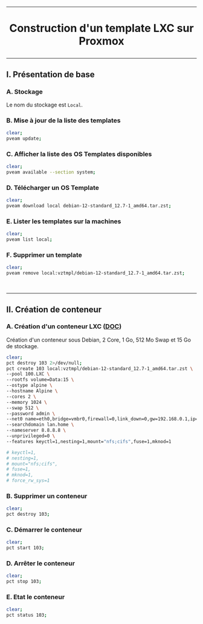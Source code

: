 ------------------------------------------------------------------------------------------------------
# <p align='center'> Construction d'un template LXC sur Proxmox </p>
------------------------------------------------------------------------------------------------------
## I. Présentation de base
### A. Stockage
Le nom du stockage est `Local`.

### B. Mise à jour de la liste des templates
```bash
clear;
pveam update;
```

### C. Afficher la liste des OS Templates disponibles
```bash
clear;
pveam available --section system;
```

### D. Télécharger un OS Template
```bash
clear;
pveam download local debian-12-standard_12.7-1_amd64.tar.zst;
```

### E. Lister les templates sur la machines
```bash
clear;
pveam list local;
```

### F. Supprimer un template
```bash
clear;
pveam remove local:vztmpl/debian-12-standard_12.7-1_amd64.tar.zst;
```

<br />

------------------------------------------------------------------------------------------------------
## II. Création de conteneur
### A. Création d'un conteneur LXC ([DOC](https://pve.proxmox.com/pve-docs/pct.1.html))
Création d'un conteneur sous Debian, 2 Core, 1 Go, 512 Mo Swap et 15 Go de stockage.
```bash
clear;
pct destroy 103 2>/dev/null;
pct create 103 local:vztmpl/debian-12-standard_12.7-1_amd64.tar.zst \
--pool 100.LXC \
--rootfs volume=Data:15 \
--ostype alpine \
--hostname Alpine \
--cores 2 \
--memory 1024 \
--swap 512 \
--password admin \
--net0 name=eth0,bridge=vmbr0,firewall=0,link_down=0,gw=192.168.0.1,ip=192.168.0.220/24 \
--searchdomain lan.home \
--nameserver 8.8.8.8 \
--unprivileged=0 \
--features keyctl=1,nesting=1,mount="nfs;cifs",fuse=1,mknod=1 

# keyctl=1,
# nesting=1,
# mount="nfs;cifs",
# fuse=1,
# mknod=1,
# force_rw_sys=1
```


### B. Supprimer un conteneur
```bash
clear;
pct destroy 103;
```

### C. Démarrer le conteneur
```bash
clear;
pct start 103;
```

### D. Arrêter le conteneur
```bash
clear;
pct stop 103;
```

### E. Etat le conteneur
```bash
clear;
pct status 103;
```
